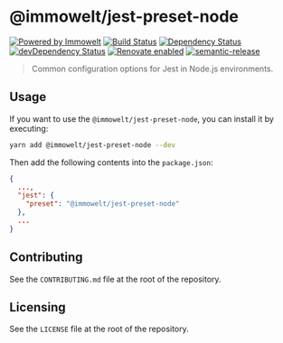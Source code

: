 # @immowelt/jest-preset-node

[![Powered by Immowelt](https://img.shields.io/badge/powered%20by-immowelt-yellow.svg?colorB=ffb200)](https://stackshare.io/immowelt-group/)
[![Build Status](https://travis-ci.org/ImmoweltGroup/jest-preset-node.svg?branch=master)](https://travis-ci.org/ImmoweltGroup/jest-preset-node)
[![Dependency Status](https://david-dm.org/ImmoweltGroup/jest-preset-node.svg)](https://david-dm.org/ImmoweltGroup/jest-preset-node)
[![devDependency Status](https://david-dm.org/ImmoweltGroup/jest-preset-node/dev-status.svg)](https://david-dm.org/ImmoweltGroup/jest-preset-node#info=devDependencies&view=table)
[![Renovate enabled](https://img.shields.io/badge/renovate-enabled-brightgreen.svg)](https://renovateapp.com/)
[![semantic-release](https://img.shields.io/badge/%20%20%F0%9F%93%A6%F0%9F%9A%80-semantic--release-e10079.svg)](https://github.com/semantic-release/semantic-release)

> Common configuration options for Jest in Node.js environments.

## Usage

If you want to use the  `@immowelt/jest-preset-node`, you can install it by executing:

```bash
yarn add @immowelt/jest-preset-node --dev
```

Then add the following contents into the `package.json`:

```json
{
  ...,
  "jest": {
    "preset": "@immowelt/jest-preset-node"
  },
  ...
}
```

## Contributing
See the `CONTRIBUTING.md` file at the root of the repository.

## Licensing
See the `LICENSE` file at the root of the repository.
